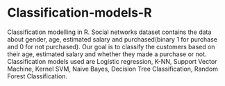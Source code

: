 # Classification-models-R
Classification modelling in R.
Social networks dataset contains the data about gender, age, estimated salary and purchased(binary 1 for purchase and 0 for not purchased).
Our goal is to classify the customers based on their age, estimated salary and whether they made a purchase or not.
Classification models used are Logistic regression, K-NN, Support Vector Machine, Kernel SVM, Naive Bayes, Decision Tree Classification,
Random Forest Classification.
